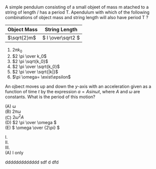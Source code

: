 A simple pendulum consisting of a small objeet of mass m atached to a string of length / has a period T. Apendulum with which of the following combinations of object mass and string length will also have period T ?

| Object Mass | String Length |
| ------------|------------- | 
| $\sqrt{2}m$ | $ l \over\sqrt2 $ | 

1. $2 \pi k_0$
2. $2 \pi \over k_0$
3. $2 \pi \sqrt{k_0}$
4. $2 \pi \over \sqrt{k_0}$
5. $2 \pi \over \sqrt{|k|}$
6. $\pi \omega= \exist\epsilon$

An ojbect moves up and down the _y_-axis with an acceleration given as a function of time _t_ by the expression $a= Asin\omega t$, where _A_ and _&omega;_ are constants. What is the period of this motion?

(A) &omega;         
(B) 2&pi;&omega;        
(C) $2\omega^2A$      
(D) $2 \pi \over \omega $       
(E) $ \omega \over {2\pi} $     

I.      
II.     
III.        
(A) I only





ddddddddddddd
sdf
d
dfd
